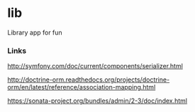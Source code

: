 # lib
Library app for fun

### Links 

http://symfony.com/doc/current/components/serializer.html

http://doctrine-orm.readthedocs.org/projects/doctrine-orm/en/latest/reference/association-mapping.html

https://sonata-project.org/bundles/admin/2-3/doc/index.html
